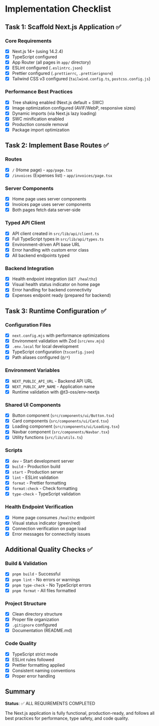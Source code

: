 # Implementation Checklist

## Task 1: Scaffold Next.js Application ✅

### Core Requirements

- [x] Next.js 14+ (using 14.2.4)
- [x] TypeScript configured
- [x] App Router (all pages in `app/` directory)
- [x] ESLint configured (`.eslintrc.json`)
- [x] Prettier configured (`.prettierrc`, `.prettierignore`)
- [x] Tailwind CSS v3 configured (`tailwind.config.ts`, `postcss.config.js`)

### Performance Best Practices

- [x] Tree shaking enabled (Next.js default + SWC)
- [x] Image optimization configured (AVIF/WebP, responsive sizes)
- [x] Dynamic imports (via Next.js lazy loading)
- [x] SWC minification enabled
- [x] Production console removal
- [x] Package import optimization

## Task 2: Implement Base Routes ✅

### Routes

- [x] `/` (Home page) - `app/page.tsx`
- [x] `/invoices` (Expenses list) - `app/invoices/page.tsx`

### Server Components

- [x] Home page uses server components
- [x] Invoices page uses server components
- [x] Both pages fetch data server-side

### Typed API Client

- [x] API client created in `src/lib/api/client.ts`
- [x] Full TypeScript types in `src/lib/api/types.ts`
- [x] Environment-driven API base URL
- [x] Error handling with custom error class
- [x] All backend endpoints typed

### Backend Integration

- [x] Health endpoint integration (`GET /healthz`)
- [x] Visual health status indicator on home page
- [x] Error handling for backend connectivity
- [x] Expenses endpoint ready (prepared for backend)

## Task 3: Runtime Configuration ✅

### Configuration Files

- [x] `next.config.mjs` with performance optimizations
- [x] Environment validation with Zod (`src/env.mjs`)
- [x] `.env.local` for local development
- [x] TypeScript configuration (`tsconfig.json`)
- [x] Path aliases configured (`@/*`)

### Environment Variables

- [x] `NEXT_PUBLIC_API_URL` - Backend API URL
- [x] `NEXT_PUBLIC_APP_NAME` - Application name
- [x] Runtime validation with @t3-oss/env-nextjs

### Shared UI Components

- [x] Button component (`src/components/ui/Button.tsx`)
- [x] Card components (`src/components/ui/Card.tsx`)
- [x] Loading component (`src/components/ui/Loading.tsx`)
- [x] Navbar component (`src/components/Navbar.tsx`)
- [x] Utility functions (`src/lib/utils.ts`)

### Scripts

- [x] `dev` - Start development server
- [x] `build` - Production build
- [x] `start` - Production server
- [x] `lint` - ESLint validation
- [x] `format` - Prettier formatting
- [x] `format:check` - Check formatting
- [x] `type-check` - TypeScript validation

### Health Endpoint Verification

- [x] Home page consumes `/healthz` endpoint
- [x] Visual status indicator (green/red)
- [x] Connection verification on page load
- [x] Error messages for connectivity issues

## Additional Quality Checks ✅

### Build & Validation

- [x] `pnpm build` - Successful
- [x] `pnpm lint` - No errors or warnings
- [x] `pnpm type-check` - No TypeScript errors
- [x] `pnpm format` - All files formatted

### Project Structure

- [x] Clean directory structure
- [x] Proper file organization
- [x] `.gitignore` configured
- [x] Documentation (README.md)

### Code Quality

- [x] TypeScript strict mode
- [x] ESLint rules followed
- [x] Prettier formatting applied
- [x] Consistent naming conventions
- [x] Proper error handling

## Summary

**Status**: ✅ ALL REQUIREMENTS COMPLETED

The Next.js application is fully functional, production-ready, and follows all best practices for performance, type safety, and code quality.
